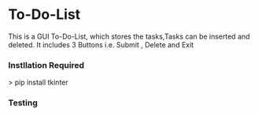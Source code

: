 # To-Do-List

This is a GUI To-Do-List, which stores the tasks,Tasks can be inserted and deleted. It includes 3 Buttons i.e. Submit , Delete and Exit
<h3>Instllation Required</h3> 
> pip install tkinter 
<h3>Testing </h3>

